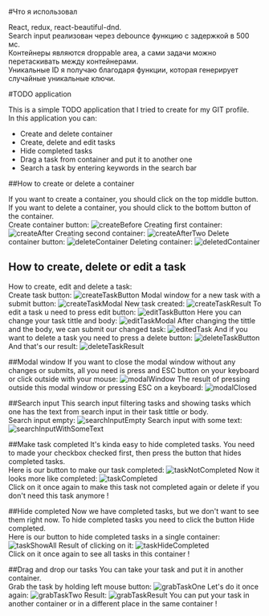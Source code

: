 #Что я использовал

React, redux, react-beautiful-dnd.<br/>
Search input реализован через debounce функцию с задержкой в 500 мс.<br/>
Контейнеры являются droppable area, а сами задачи можно перетаскивать между контейнерами.<br/>
Уникальные ID я получаю благодаря функции, которая генерирует случайные уникальные ключи.<br/>

#TODO application

This is a simple TODO application that I tried to create for my GIT profile.<br/>
In this application you can: 
- Create and delete container
- Create, delete and edit tasks
- Hide completed tasks
- Drag a task from container and put it to another one
- Search a task by entering keywords in the search bar

##How to create or delete a container

If you want to create a container, you should click on the top middle button. If you want to delete a container, you should click to the bottom button of the container. <br/>
Create container button:
![createBefore](https://sun1-19.userapi.com/JNRSH9fFSpzeYuUTYs2QXmJ8t0_slhYzFcKHAg/-4-r30FO7xI.jpg)
Creating first container:
![createAfter](https://sun1-89.userapi.com/qAvgZ7lXYnVsn1ZV-pGB8O198T85w6lBEP6jGA/vDNn9USi8iA.jpg)
Creating second container:
![createAfterTwo](https://sun1-99.userapi.com/287NGEfVuuS0VCwjDrhPajSvVR9GvfmFMZSTMA/c6DOt-gjfXE.jpg)
Delete container button:
![deleteContainer](https://sun9-21.userapi.com/dU5Lu1BfKpYNCB1cYKJaEUSklxY0OADUUlXVbQ/9s7XJ8eDj9g.jpg)
Deleting container:
![deletedContainer](https://sun9-32.userapi.com/qAvgZ7lXYnVsn1ZV-pGB8O198T85w6lBEP6jGA/vDNn9USi8iA.jpg)

## How to create, delete or edit a task

How to create, edit and delete a task:<br/>
Create task button:
![createTaskButton](https://sun9-17.userapi.com/CGPz12jOTH0-nYv40ufWApmgxs68JSudxO_vuw/p94Yze8Y8Ro.jpg)
Modal window for a new task with a submit button:
![createTaskModal](https://sun9-22.userapi.com/6A28HH7fmlmx38evOEM816KzFFvtYaDrlnAAcw/HdS6lcGcAYI.jpg)
New task created: 
![createTaskResult](https://sun9-27.userapi.com/Y3RMKIR0S1kK7S9-ehVqFLifWzQmYP661okXuw/zmgJTvemdrE.jpg)
To edit a task u need to press edit button:
![editTaskButton](https://sun9-37.userapi.com/C16YlEVXsCCk8qZJkQiVBoFEPQeKRDEwHNvgYQ/rfxdvxWJjPQ.jpg)
Here you can change your task tittle and body: 
![editTaskModal](https://sun9-40.userapi.com/eRb1ohXGYQQ8bsFdH0WnbYZWnqexdFNAGNIP5g/7DA3TUMMcp0.jpg)
After changing the tittle and the body, we can submit our changed task:
![editedTask](https://sun1-16.userapi.com/hKYmK8YPbzTb6_5-qJmJZUOLcPUf6EsS_29FBg/KfOlIfy0t4w.jpg)
And if you want to delete a task you need to press a delete button:
![deleteTaskButton](https://sun9-72.userapi.com/7rXraIu-vdhtAG-5b7UNwQrjEmH88Aj4ktngYA/zccWZ3Cr4_w.jpg)
And that's our result:
![deleteTaskResult](https://sun9-26.userapi.com/287NGEfVuuS0VCwjDrhPajSvVR9GvfmFMZSTMA/c6DOt-gjfXE.jpg)

##Modal window
If you want to close the modal window without any changes or submits, all you need is press and ESC button 
on your keyboard or click outside with your mouse:
![modalWindow](https://sun9-59.userapi.com/CDMIyk8yTcsiHeMZmzl4UcD9KPlFaW-mfLEnHQ/fArRBGyXICE.jpg)
The result of pressing outside this modal window or pressing ESC on a keyboard:
![modalClosed](https://sun9-26.userapi.com/287NGEfVuuS0VCwjDrhPajSvVR9GvfmFMZSTMA/c6DOt-gjfXE.jpg)

##Search input
This search input filtering tasks and showing tasks which one has the text from search input in their task tittle or body.<br/>
Search input empty:
![searchInputEmpty](https://sun9-52.userapi.com/BO7_Q7FugADVVuIzciC74GOtZXL1kbh4cfT3Tw/UfBTokpUtOQ.jpg)
Search input with some text:
![searchInputWithSomeText](https://sun9-53.userapi.com/zQ5V5dpznAcLM5N1r4L0DYB-Yie7oOpUfDkwbQ/JmxuDJ9tSZs.jpg)

##Make task completed
It's kinda easy to hide completed tasks. You need to made your checkbox checked first, 
then press the button that hides completed tasks.<br/>
Here is our button to make our task completed:
![taskNotCompleted](https://sun1-93.userapi.com/jBdbUc44sMWi9WEN5tEbiYsm_gYP5nk1RjW_pQ/yD0Vachs9fc.jpg)
Now it looks more like completed:
![taskCompleted](https://sun9-47.userapi.com/RckABiEAJMptUBgGWC_EPrJfjEoy3JK8VenTOA/lND1qMZPSE8.jpg) <br/>
Click on it once again to make this task not completed again or delete if you don't need this task anymore !

##Hide completed
Now we have completed tasks, but we don't want to see them right now. To hide completed tasks 
you need to click the button Hide completed.<br/>
Here is our button to hide completed tasks in a single container:
![taskShowAll](https://sun9-74.userapi.com/nFs-a2cX0O01rP79VQQkC96WV7oprgXv8g5-JA/66MYrD7u6SA.jpg)
Result of clicking on it:
![taskHideCompleted](https://sun9-70.userapi.com/JVq-HLZVu3j5ONf_kFo-hUnaXrnYZEbjo1T5Vg/0A_zPN3lxbY.jpg) <br/>
Click on it once again to see all tasks in this container ! 

##Drag and drop our tasks
You can take your task and put it in another container.<br/>
Grab the task by holding left mouse button:
![grabTaskOne](https://sun9-28.userapi.com/zX_QVMOIeBd4SC_Jn--HSXWPHRmYYmGZZ3PTbA/7sVFWDQMk0U.jpg)
Let's do it once again:
![grabTaskTwo](https://sun9-3.userapi.com/08DCeX16qo0CB-9WzGghVlocS93UwOWjgb7QAg/4KzuusU_8DY.jpg)
Result:
![grabTaskResult](https://sun9-49.userapi.com/xrUftykgd1p_iI8ghjOuw8SRK4SYGijRq1dQ3g/jgbAGAORvD4.jpg)
You can put your task in another container or in a different place in the same container !







